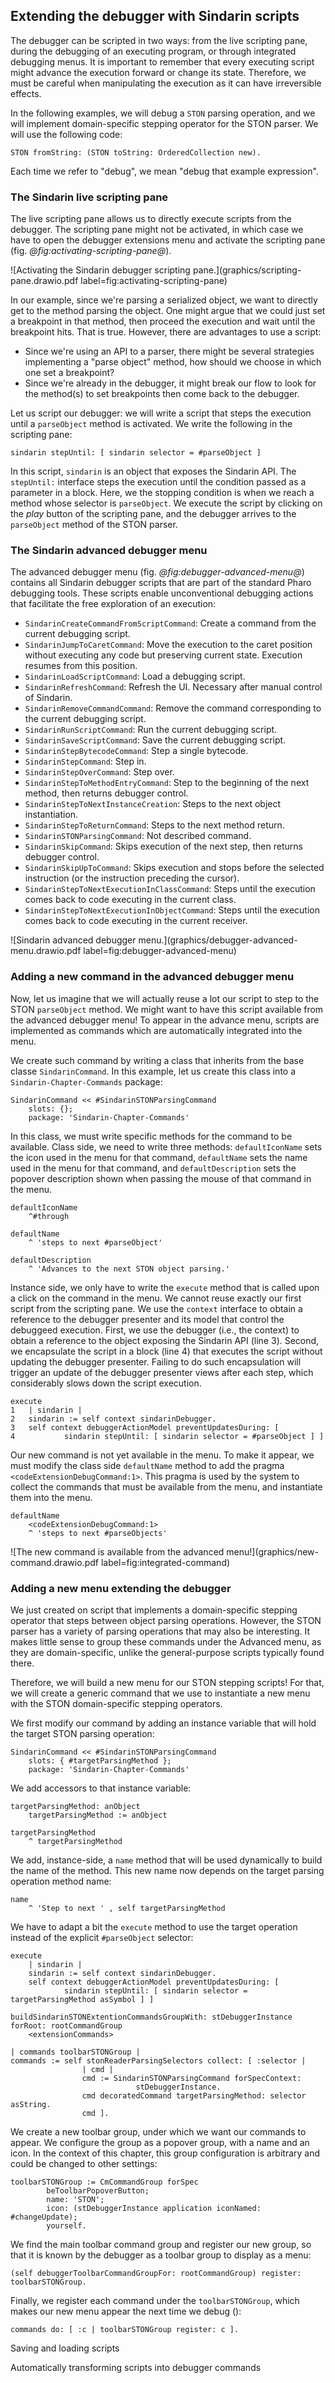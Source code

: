 ## Extending the debugger with Sindarin scripts 

The debugger can be scripted in two ways: from the live scripting pane, during the debugging of an executing program, or through integrated debugging menus.
It is important to remember that every executing script might advance the execution forward or change its state.
Therefore, we must be careful when manipulating the execution as it can have irreversible effects.

In the following examples, we will debug a `STON` parsing operation, and we will implement domain-specific stepping operator for the STON parser.
We will use the following code:

```Smalltalk
STON fromString: (STON toString: OrderedCollection new).
```

Each time we refer to "debug", we mean "debug that example expression".


### The Sindarin live scripting pane
The live scripting pane allows us to directly execute scripts from the debugger.
The scripting pane might not be activated, in which case we have to open the debugger extensions menu and activate the scripting pane (fig. *@fig:activating-scripting-pane@*).

![Activating the Sindarin debugger scripting pane.](graphics/scripting-pane.drawio.pdf label=fig:activating-scripting-pane)

In our example, since we're parsing a serialized object, we want to directly get to the method parsing the object.
One might argue that we could just set a breakpoint in that method, then proceed the execution and wait until the breakpoint hits.
That is true.
However, there are advantages to use a script:
- Since we're using an API to a parser, there might be several strategies implementing a "parse object" method, how should we choose in which one set a breakpoint?
- Since we're already in the debugger, it might break our flow to look for the method(s) to set breakpoints then come back to the debugger.

Let us script our debugger: we will write a script that steps the execution until a `parseObject` method is activated.
We write the following in the scripting pane:
```Smalltalk
sindarin stepUntil: [ sindarin selector = #parseObject ]
```

In this script, `sindarin` is an object that exposes the Sindarin API.
The `stepUntil:` interface steps the execution until the condition passed as a parameter in a block.
Here, we the stopping condition is when we reach a method whose selector is `parseObject`.
We execute the script by clicking on the *play* button of the scripting pane, and the debugger arrives to the `parseObject` method of the STON parser.

### The Sindarin advanced debugger menu

The advanced debugger menu (fig. *@fig:debugger-advanced-menu@*) contains all Sindarin debugger scripts that are part of the standard Pharo debugging tools.
These scripts enable unconventional debugging actions that facilitate the free exploration of an execution:

- `SindarinCreateCommandFromScriptCommand`: Create a command from the current debugging script.
- `SindarinJumpToCaretCommand`: Move the execution to the caret position without executing any code but preserving current state. Execution resumes from this position.
- `SindarinLoadScriptCommand`: Load a debugging script.
- `SindarinRefreshCommand`: Refresh the UI. Necessary after manual control of Sindarin.
- `SindarinRemoveCommandCommand`: Remove the command corresponding to the current debugging script.
- `SindarinRunScriptCommand`: Run the current debugging script.
- `SindarinSaveScriptCommand`: Save the current debugging script.
- `SindarinStepBytecodeCommand`: Step a single bytecode.
- `SindarinStepCommand`: Step in.
- `SindarinStepOverCommand`: Step over.
- `SindarinStepToMethodEntryCommand`: Step to the beginning of the next method, then returns debugger control.
- `SindarinStepToNextInstanceCreation`: Steps to the next object instantiation.
- `SindarinStepToReturnCommand`: Steps to the next method return.
- `SindarinSTONParsingCommand`: Not described command.
- `SindarinSkipCommand`: Skips execution of the next step, then returns debugger control.
- `SindarinSkipUpToCommand`: Skips execution and stops before the selected instruction (or the instruction preceding the cursor).
- `SindarinStepToNextExecutionInClassCommand`: Steps until the execution comes back to code executing in the current class.
- `SindarinStepToNextExecutionInObjectCommand`: Steps until the execution comes back to code executing in the current receiver.

![Sindarin advanced debugger menu.](graphics/debugger-advanced-menu.drawio.pdf label=fig:debugger-advanced-menu)


### Adding a new command in the advanced debugger menu

Now, let us imagine that we will actually reuse a lot our script to step to the STON `parseObject` method.
We might want to have this script available from the advanced debugger menu!
To appear in the advance menu, scripts are implemented as commands which are automatically integrated into the menu.

We create such command by writing a class that inherits from the base classe `SindarinCommand`.
In this example, let us create this class into a `Sindarin-Chapter-Commands` package:

```Smalltalk
SindarinCommand << #SindarinSTONParsingCommand
	slots: {};
	package: 'Sindarin-Chapter-Commands'
```

In this class, we must write specific methods for the command to be available.
Class side, we need to write three methods: `defaultIconName` sets the icon used in the menu for that command, `defaultName` sets the name used in the menu for that command,  and `defaultDescription` sets the popover description shown when passing the mouse of that command in the menu.

```Smalltalk
defaultIconName
	^#through

defaultName
	^ 'steps to next #parseObject'

defaultDescription
	^ 'Advances to the next STON object parsing.'
```

Instance side, we only have to write the `execute` method that is called upon a click on the command in the menu.
We cannot reuse exactly our first script from the scripting pane.
We use the `context` interface to obtain a reference to the debugger presenter and its model that control the debuggeed execution.
First, we use the debugger (i.e., the context) to obtain a reference to the object exposing the Sindarin API (line 3).
Second, we encapsulate the script in a block (line 4) that executes the script without updating the debugger presenter.
Failing to do such encapsulation will trigger an update of the debugger presenter views after each step, which considerably slows down the script execution.

```
execute
1	| sindarin |
2	sindarin := self context sindarinDebugger.
3	self context debuggerActionModel preventUpdatesDuring: [
4			sindarin stepUntil: [ sindarin selector = #parseObject ] ]
```

Our new command is not yet available in the menu.
To make it appear, we must modify the class side `defaultName` method to add the pragma `<codeExtensionDebugCommand:1>`.
This pragma is used by the system to collect the commands that must be available from the menu, and instantiate them into the menu.

```Smalltalk
defaultName
	<codeExtensionDebugCommand:1>
	^ 'steps to next #parseObjects'
```

![The new command is available from the advanced menu!](graphics/new-command.drawio.pdf label=fig:integrated-command)


### Adding a new menu extending the debugger

We just created on script that implements a domain-specific stepping operator that steps between object parsing operations.
However, the STON parser has a variety of parsing operations that may also be interesting.
It makes little sense to group these commands under the Advanced menu, as they are domain-specific, unlike the general-purpose scripts typically found there.

Therefore, we will build a new menu for our STON stepping scripts!
For that, we will create a generic command that we use to instantiate a new menu with the STON domain-specific stepping operators.

We first modify our command by adding an instance variable that will hold the target STON parsing operation:
```Smalltalk
SindarinCommand << #SindarinSTONParsingCommand
	slots: { #targetParsingMethod };
	package: 'Sindarin-Chapter-Commands'
```

We add accessors to that instance variable:

```Smalltalk
targetParsingMethod: anObject
	targetParsingMethod := anObject

targetParsingMethod
	^ targetParsingMethod
```

We add, instance-side, a `name` method that will be used dynamically to build the name of the method.
This new name now depends on the target parsing operation method name:

```Smalltalk
name
	^ 'Step to next ' , self targetParsingMethod
```

We have to adapt a bit the `execute` method to use the target operation instead of the explicit `#parseObject` selector:

```
execute
	| sindarin |
	sindarin := self context sindarinDebugger.
	self context debuggerActionModel preventUpdatesDuring: [
			sindarin stepUntil: [ sindarin selector = targetParsingMethod asSymbol ] ]
```

```Smalltalk
buildSindarinSTONExtentionCommandsGroupWith: stDebuggerInstance forRoot: rootCommandGroup
	<extensionCommands>
``` 

```Smalltalk
| commands toolbarSTONGroup |
commands := self stonReaderParsingSelectors collect: [ :selector |
                | cmd |
                cmd := SindarinSTONParsingCommand forSpecContext:
                            stDebuggerInstance.
                cmd decoratedCommand targetParsingMethod: selector asString.
                cmd ].
``` 
We create a new toolbar group, under which we want our commands to appear.
We configure the group as a popover group, with a name and an icon.
In the context of this chapter, this group configuration is arbitrary  and could be changed to other settings:
```Smalltalk
toolbarSTONGroup := CmCommandGroup forSpec
        beToolbarPopoverButton;
        name: 'STON';
        icon: (stDebuggerInstance application iconNamed: #changeUpdate);
        yourself.
``` 
We find the main toolbar command group and register our new group, so that it is known by the debugger as a toolbar group to display as a menu:
```Smalltalk
(self debuggerToolbarCommandGroupFor: rootCommandGroup) register: toolbarSTONGroup.
``` 
Finally, we register each command under the `toolbarSTONGroup`, which makes our new menu appear the next time we debug ():
```Smalltalk
commands do: [ :c | toolbarSTONGroup register: c ].	
``` 

Saving and loading scripts

Automatically transforming scripts into debugger commands